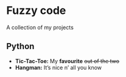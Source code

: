 

# Fuzzy code

A collection of my projects


## Python

-   **Tic-Tac-Toe:** My **favourite** <del>out of the two</del>
-   **Hangman:** It&rsquo;s nice n&rsquo; all you know

